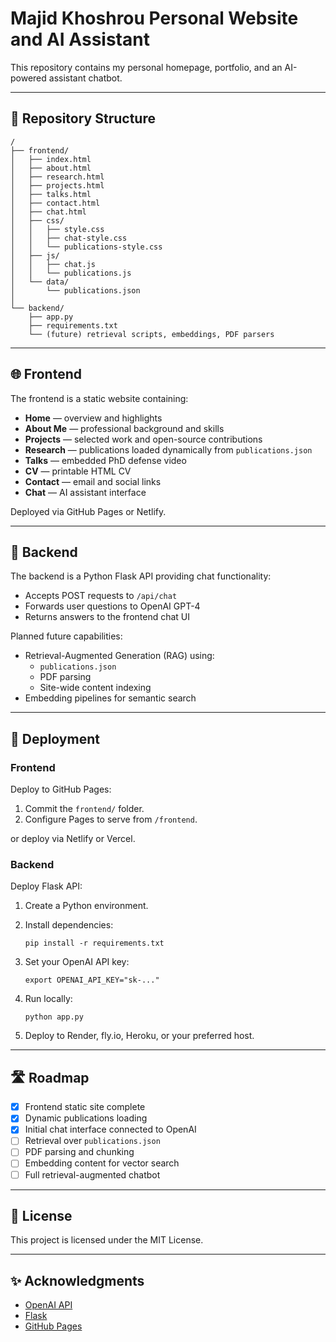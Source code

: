 # Majid Khoshrou Personal Website and AI Assistant

This repository contains my personal homepage, portfolio, and an AI-powered assistant chatbot.

---

## 📂 Repository Structure

```
/
├── frontend/
│   ├── index.html
│   ├── about.html
│   ├── research.html
│   ├── projects.html
│   ├── talks.html
│   ├── contact.html
│   ├── chat.html
│   ├── css/
│   │   ├── style.css
│   │   ├── chat-style.css
│   │   └── publications-style.css
│   ├── js/
│   │   ├── chat.js
│   │   └── publications.js
│   └── data/
│       └── publications.json
│
└── backend/
    ├── app.py
    ├── requirements.txt
    └── (future) retrieval scripts, embeddings, PDF parsers
```

---

## 🌐 Frontend

The frontend is a static website containing:

- **Home** — overview and highlights
- **About Me** — professional background and skills
- **Projects** — selected work and open-source contributions
- **Research** — publications loaded dynamically from `publications.json`
- **Talks** — embedded PhD defense video
- **CV** — printable HTML CV
- **Contact** — email and social links
- **Chat** — AI assistant interface

Deployed via GitHub Pages or Netlify.

---

## 🧠 Backend

The backend is a Python Flask API providing chat functionality:

- Accepts POST requests to `/api/chat`
- Forwards user questions to OpenAI GPT-4
- Returns answers to the frontend chat UI

Planned future capabilities:

- Retrieval-Augmented Generation (RAG) using:
  - `publications.json`
  - PDF parsing
  - Site-wide content indexing
- Embedding pipelines for semantic search

---

## 🚀 Deployment

### Frontend
Deploy to GitHub Pages:

1. Commit the `frontend/` folder.
2. Configure Pages to serve from `/frontend`.

or deploy via Netlify or Vercel.

### Backend
Deploy Flask API:

1. Create a Python environment.
2. Install dependencies:

   ```
   pip install -r requirements.txt
   ```

3. Set your OpenAI API key:

   ```
   export OPENAI_API_KEY="sk-..."
   ```

4. Run locally:

   ```
   python app.py
   ```

5. Deploy to Render, fly.io, Heroku, or your preferred host.

---

## 🛣️ Roadmap

- [x] Frontend static site complete
- [x] Dynamic publications loading
- [x] Initial chat interface connected to OpenAI
- [ ] Retrieval over `publications.json`
- [ ] PDF parsing and chunking
- [ ] Embedding content for vector search
- [ ] Full retrieval-augmented chatbot

---

## 📄 License

This project is licensed under the MIT License.

---

## ✨ Acknowledgments

- [OpenAI API](https://platform.openai.com)
- [Flask](https://flask.palletsprojects.com/)
- [GitHub Pages](https://pages.github.com)
